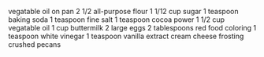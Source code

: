 vegatable oil on pan
2 1/2 all-purpose flour
1 1/12 cup sugar
1 teaspoon baking soda
1 teaspoon fine salt
1 teaspoon cocoa power
1 1/2 cup vegatable oil
1 cup buttermilk
2 large eggs
2 tablespoons red food coloring
1 teaspoon white vinegar
1 teaspoon vanilla extract
cream cheese frosting 
crushed pecans